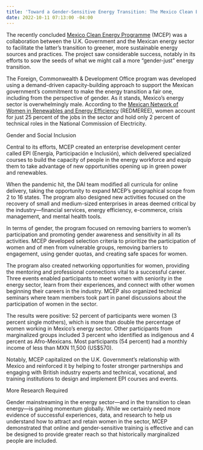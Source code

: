 ```yaml
---
title: 'Toward a Gender-Sensitive Energy Transition: The Mexico Clean Energy Programme'
date: 2022-10-11 07:13:00 -04:00
---
```


The recently concluded [Mexico Clean Energy Programme](https://www.dai.com/our-work/projects/mexico-prosperity-fund-mexico-energy-services-programme) (MCEP) was a collaboration between the U.K. Government and the Mexican energy sector to facilitate the latter’s transition to greener, more sustainable energy sources and practices. The project saw considerable success, notably in its efforts to sow the seeds of what we might call a more “gender-just” energy transition.
 
The Foreign, Commonwealth & Development Office program was developed using a demand-driven capacity-building approach to support the Mexican government’s commitment to make the energy transition a fair one, including from the perspective of gender. As it stands, Mexico’s energy sector is overwhelmingly male. According to the [Mexican Network of Women in Renewables and Energy Efficiency](https://www.mujeresenergia.org/hoja-de-ruta) (REDMEREE), women account for just 25 percent of the jobs in the sector and hold only 2 percent of technical roles in the National Commission of Electricity.
 
Gender and Social Inclusion

Central to its efforts, MCEP created an enterprise development center called EPI (Energía, Participación e Inclusión), which delivered specialized courses to build the capacity of people in the energy workforce and equip them to take advantage of new opportunities opening up in green power and renewables. 

When the pandemic hit, the DAI team modified all curricula for online delivery, taking the opportunity to expand MCEP’s geographical scope from 2 to 16 states. The program also designed new activities focused on the recovery of small and medium-sized enterprises in areas deemed critical by the industry—financial services, energy efficiency, e-commerce, crisis management, and mental health tools. 

In terms of gender, the program focused on removing barriers to women’s participation and promoting gender awareness and sensitivity in all its activities. MCEP developed selection criteria to prioritize the participation of women and of men from vulnerable groups, removing barriers to engagement, using gender quotas, and creating safe spaces for women.

The program also created networking opportunities for women, providing the mentoring and professional connections vital to a successful career. Three events enabled participants to meet women with seniority in the energy sector, learn from their experiences, and connect with other women beginning their careers in the industry. MCEP also organized technical seminars where team members took part in panel discussions about the participation of women in the sector.

The results were positive: 52 percent of participants were women (3 percent single mothers), which is more than double the percentage of women working in Mexico’s energy sector. Other participants from marginalized groups included 3 percent who identified as indigenous and 4 percent as Afro-Mexicans. Most participants (54 percent) had a monthly income of less than MXN 11,500 (US$570). 

Notably, MCEP capitalized on the U.K. Government’s relationship with Mexico and reinforced it by helping to foster stronger partnerships and engaging with British industry experts and technical, vocational, and training institutions to design and implement EPI courses and events.

More Research Required

Gender mainstreaming in the energy sector—and in the transition to clean energy—is gaining momentum globally. While we certainly need more evidence of successful experiences, data, and research to help us understand how to attract and retain women in the sector, MCEP demonstrated that online and gender-sensitive training is effective and can be designed to provide greater reach so that historically marginalized people are included. 
